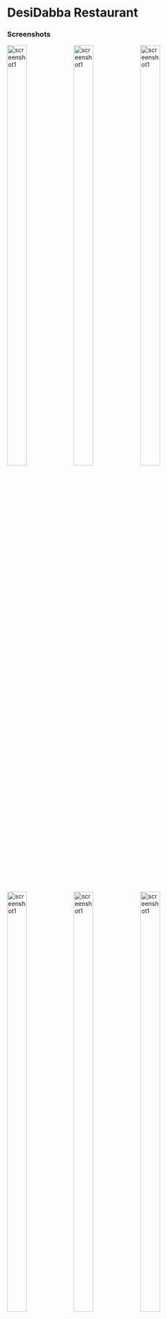 
# DesiDabba Restaurant

### Screenshots
<p align="left">
  <img src="https://github.com/user-attachments/assets/9378a6db-9d10-4673-98ae-82320412bb60" alt="screenshot1" width="30%" height="50%" />
  <img src="https://github.com/user-attachments/assets/aa00a327-05ae-4ec6-87bb-c2e675e7020f" alt="screenshot1" width="30%" height="50%" />
  <img src="https://github.com/user-attachments/assets/faf1ab71-d628-454b-8302-be9a077018dd" alt="screenshot1" width="30%" height="50%" />
</p>
<p align="left">
  <img src="https://github.com/user-attachments/assets/7b82a008-f85a-400b-b55e-42997637b5ef" alt="screenshot1" width="30%" height="50%" />
  <img src="https://github.com/user-attachments/assets/73752066-8501-4b02-8547-d7028e9c4435" alt="screenshot1" width="30%" height="50%" />
  <img src="https://github.com/user-attachments/assets/42934997-3f4c-41e0-b4a9-cfcb093db54c" alt="screenshot1" width="30%" height="50%" />
  <img src="https://github.com/user-attachments/assets/6261938e-6f5b-494b-bf27-3b38d1893064" alt="screenshot1" width="30%" height="50%" />
</p>
